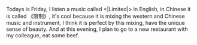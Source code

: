 Todays is Friday, I listen a music called <|Limited|> in English, in Chinese it is called 《限制》, it's cool because it is mixing the western and Chinese music and instrument, I think it is perfect by this mixing, have the unique sense of beauty. And at this evening, I plan to go to a new restaurant with my colleague, eat some beef.
